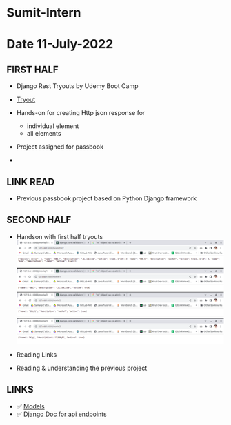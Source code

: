 # Sumit-Intern

# Date 11-July-2022

## FIRST HALF

- Django Rest Tryouts by Udemy Boot Camp
- [Tryout](https://github.com/sp18-interns/Sumit-Intern/tree/main/Django_project/tryout_movie_db)
- Hands-on for creating Http json response for
	- individual element
	- all elements

- Project assigned for passbook
- 


## LINK READ
- Previous passbook project based on Python Django framework

## SECOND HALF
- Handson with first half tryouts
![alt text](json_response_all_elements.png?raw=true)
![alt text](json_response_individual_1.png?raw=true)
![alt text](json_response_individual_2.png?raw=true)
![alt text](json_response_individual_3.png?raw=true)

- Reading Links
- Reading & understanding the previous project


## LINKS 
- ✅ [Models](https://docs.djangoproject.com/en/4.0/intro/overview/#design-your-model)
- ✅ [Django Doc for api endpoints](https://www.django-rest-framework.org/tutorial/2-requests-and-responses/)

